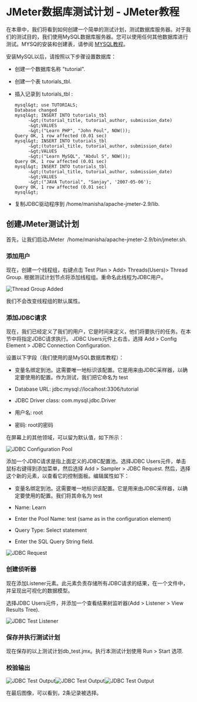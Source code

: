 # JMeter数据库测试计划 - JMeter教程

在本章中，我们将看到如何创建一个简单的测试计划，测试数据库服务器。对于我们的测试目的，我们使用MySQL数据库服务器。您可以使用任何其他数据库进行测试。MYSQ的安装和创建表，请参阅 [MYSQL教程](http://www.yiibai.com/mysql/index.html)。

安装MySQL以后，请按照以下步骤设置数据库：

*   创建一个数据库名称 "tutorial".

*   创建一个表 tutorials_tbl.

*   插入记录到 tutorials_tbl :

    ```
    mysql&gt; use TUTORIALS;
    Database changed
    mysql&gt; INSERT INTO tutorials_tbl 
         -&gt;(tutorial_title, tutorial_author, submission_date)
         -&gt;VALUES
         -&gt;("Learn PHP", "John Poul", NOW());
    Query OK, 1 row affected (0.01 sec)
    mysql&gt; INSERT INTO tutorials_tbl
         -&gt;(tutorial_title, tutorial_author, submission_date)
         -&gt;VALUES
         -&gt;("Learn MySQL", "Abdul S", NOW());
    Query OK, 1 row affected (0.01 sec)
    mysql&gt; INSERT INTO tutorials_tbl
         -&gt;(tutorial_title, tutorial_author, submission_date)
         -&gt;VALUES
         -&gt;("JAVA Tutorial", "Sanjay", '2007-05-06');
    Query OK, 1 row affected (0.01 sec)
    mysql&gt;
    ```

*   复制JDBC驱动程序到 /home/manisha/apache-jmeter-2.9/lib.

## 创建JMeter测试计划

首先，让我们启动JMeter  /home/manisha/apache-jmeter-2.9/bin/jmeter.sh.

### 添加用户

现在，创建一个线程组，右键点击 Test Plan &gt; Add&gt; Threads(Users)&gt; Thread Group. 根据测试计划节点将添加线程组。重命名此线程为JDBC用户。

![Thread Group Added](../img/2154101338-0.jpg)

我们不会改变线程组的默认属性。

### 添加JDBC请求

现在，我们已经定义了我们的用户，它是时间来定义，他们将要执行的任务。在本节中将指定JDBC请求执行。 JDBC Users元件上右击，选择 Add > Config Element > JDBC Connection Configuration.

设置以下字段（我们使用的是MySQL数据库教程）：

*   变量名绑定到池。这需要唯一地标识该配置。它是用来由JDBC采样器，以确定要使用的配置。作为测试，我们把它命名为 test

*   Database URL: jdbc:mysql://localhost:3306/tutorial

*   JDBC Driver class: com.mysql.jdbc.Driver

*   用户名: root

*   密码: root的密码

在屏幕上的其他领域，可以留为默认值，如下所示：

![JDBC Configuration Pool](../img/21541055I-1.jpg)

添加一个JDBC请求是指上面定义的JDBC配置池。选择JDBC Users元件，单击鼠标右键得到添加菜单，然后选择 Add &gt; Sampler &gt; JDBC Request. 然后，选择这个新的元素，以查看它的控制面板。编辑属性如下：

*   变量名绑定到池。这需要唯一地标识该配置。它是用来由JDBC采样器，以确定要使用的配置。我们将其命名为 test

*   Name: Learn

*   Enter the Pool Name: test (same as in the configuration element)

*   Query Type: Select statement

*   Enter the SQL Query String field.

![JDBC Request](../img/2154101952-2.jpg)

### 创建侦听器

现在添加Listener元素。此元素负责存储所有JDBC请求的结果，在一个文件中，并呈现出可视化的数据模型。

选择JDBC Users元件，并添加一个查看结果树监听器(Add &gt; Listener &gt; View Results Tree).

![JDBC Test Listener](../img/2154104Q8-3.jpg)

### 保存并执行测试计划

现在保存的以上测试计划db_test.jmx。执行本测试计划使用 Run &gt; Start 选项.

### 校验输出

![JDBC Test Output](../img/2154103T1-4.jpg)![JDBC Test Output](../img/2154106155-5.jpg)![JDBC Test Output](../img/2154101024-6.jpg)

在最后图像，可以看到，2条记录被选择。

